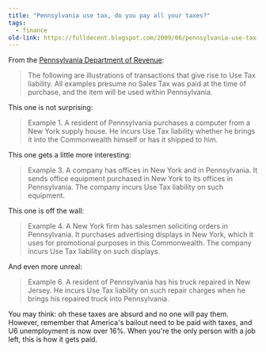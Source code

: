 ```yaml
---
title: "Pennsylvania use tax, do you pay all your taxes?"
tags: 
  - finance	
old-link: https://fulldecent.blogspot.com/2009/06/pennsylvania-use-tax-do-you-pay-all.html
---
```


From the [Pennsylvania Department of Revenue](https://www.revenue.pa.gov/TaxTypes/SUT/UseTax/Pages/default.aspx):

> The following are illustrations of transactions that give rise to Use Tax liability. All examples presume no Sales Tax was paid at the time of purchase, and the item will be used within Pennsylvania.

This one is not surprising:

> Example 1. A resident of Pennsylvania purchases a computer from a New York supply house. He incurs Use Tax liability whether he brings it into the Commonwealth himself or has it shipped to him.

This one gets a little more interesting:

> Example 3. A company has offices in New York and in Pennsylvania. It sends office equipment purchased in New York to its offices in Pennsylvania. The company incurs Use Tax liability on such equipment.

This one is off the wall:

> Example 4. A New York firm has salesmen soliciting orders in Pennsylvania. It purchases advertising displays in New York, which it uses for promotional purposes in this Commonwealth. The company incurs Use Tax liability on such displays.

And even more unreal:

> Example 6. A resident of Pennsylvania has his truck repaired in New Jersey. He incurs Use Tax liability on such repair charges when he brings his repaired truck into Pennsylvania.

You may think: oh these taxes are absurd and no one will pay them. However, remember that America's bailout need to be paid with taxes, and U6 unemployment is now over 16%. When you're the only person with a job left, this is how it gets paid.
